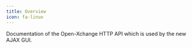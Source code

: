 ```yaml
---
title: Overview
icon: fa-linux
---
```

Documentation of the Open-Xchange HTTP API which is used by the new AJAX GUI.
